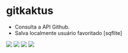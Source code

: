 # gitkaktus

 * Consulta a API Github.
 * Salva localmente usuário favoritado [sqflite]

![](https://kaktuscoder.com.br/img/gitkaktus1.jpeg)
![](https://kaktuscoder.com.br/img/gitkaktus2.jpeg)
![](https://kaktuscoder.com.br/img/gitkaktus3.jpeg)
![](https://kaktuscoder.com.br/img/gitkaktus4.jpeg)
